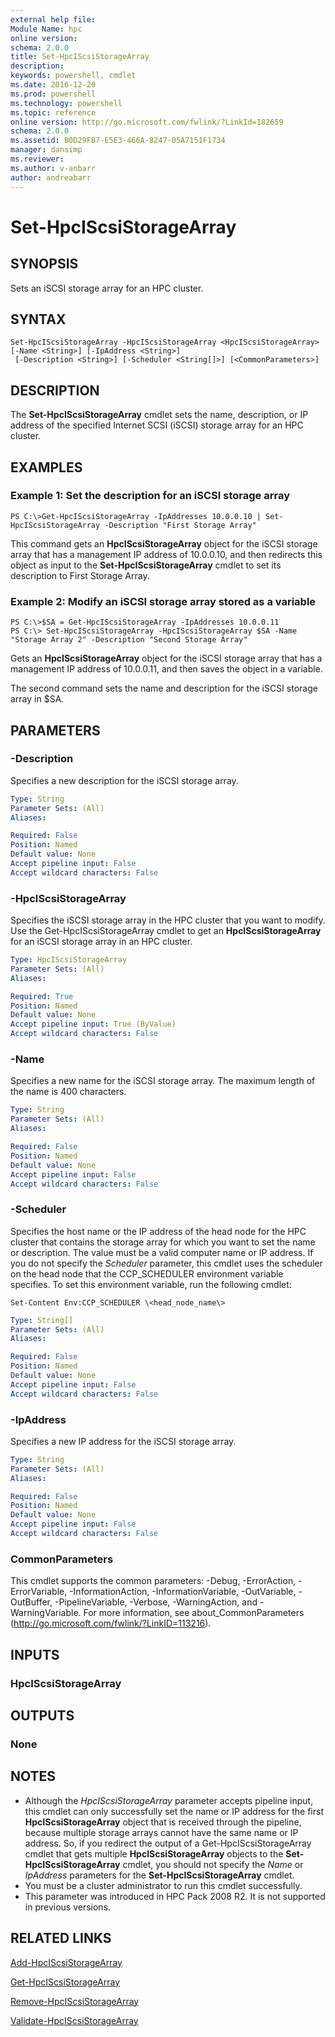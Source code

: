 ```yaml
---
external help file:
Module Name: hpc
online version:
schema: 2.0.0
title: Set-HpcIScsiStorageArray
description:
keywords: powershell, cmdlet
ms.date: 2016-12-20
ms.prod: powershell
ms.technology: powershell
ms.topic: reference
online version: http://go.microsoft.com/fwlink/?LinkId=182659
schema: 2.0.0
ms.assetid: B0D29FB7-E5E3-466A-8247-05A7151F1734
manager: dansimp
ms.reviewer:
ms.author: v-anbarr
author: andreabarr
---
```


# Set-HpcIScsiStorageArray

## SYNOPSIS
Sets an iSCSI storage array for an HPC cluster.

## SYNTAX

```
Set-HpcIScsiStorageArray -HpcIScsiStorageArray <HpcIScsiStorageArray> [-Name <String>] [-IpAddress <String>]
 [-Description <String>] [-Scheduler <String[]>] [<CommonParameters>]
```

## DESCRIPTION
The **Set-HpcIScsiStorageArray** cmdlet sets the name, description, or IP address of the specified Internet SCSI (iSCSI) storage array for an HPC cluster.

## EXAMPLES

### Example 1: Set the description for an iSCSI storage array
```
PS C:\>Get-HpcIScsiStorageArray -IpAddresses 10.0.0.10 | Set-HpcIScsiStorageArray -Description "First Storage Array"
```

This command gets an **HpcIScsiStorageArray** object for the iSCSI storage array that has a management IP address of 10.0.0.10, and then redirects this object as input to the **Set-HpcIScsiStorageArray** cmdlet to set its description to First Storage Array.

### Example 2: Modify an iSCSI storage array stored as a variable
```
PS C:\>$SA = Get-HpcIScsiStorageArray -IpAddresses 10.0.0.11
PS C:\> Set-HpcIScsiStorageArray -HpcIScsiStorageArray $SA -Name "Storage Array 2" -Description "Second Storage Array"
```

Gets an **HpcIScsiStorageArray** object for the iSCSI storage array that has a management IP address of 10.0.0.11, and then saves the object in a variable.

The second command sets the name and description for the iSCSI storage array in $SA.

## PARAMETERS

### -Description
Specifies a new description for the iSCSI storage array.

```yaml
Type: String
Parameter Sets: (All)
Aliases:

Required: False
Position: Named
Default value: None
Accept pipeline input: False
Accept wildcard characters: False
```

### -HpcIScsiStorageArray
Specifies the iSCSI storage array in the HPC cluster that you want to modify.
Use the Get-HpcIScsiStorageArray cmdlet to get an **HpcIScsiStorageArray** for an iSCSI storage array in an HPC cluster.

```yaml
Type: HpcIScsiStorageArray
Parameter Sets: (All)
Aliases:

Required: True
Position: Named
Default value: None
Accept pipeline input: True (ByValue)
Accept wildcard characters: False
```

### -Name
Specifies a new name for the iSCSI storage array.
The maximum length of the name is 400 characters.

```yaml
Type: String
Parameter Sets: (All)
Aliases:

Required: False
Position: Named
Default value: None
Accept pipeline input: False
Accept wildcard characters: False
```

### -Scheduler
Specifies the host name or the IP address of the head node for the HPC cluster that contains the storage array for which you want to set the name or description.
The value must be a valid computer name or IP address.
If you do not specify the *Scheduler* parameter, this cmdlet uses the scheduler on the head node that the CCP_SCHEDULER environment variable specifies.
To set this environment variable, run the following cmdlet:

`Set-Content Env:CCP_SCHEDULER \<head_node_name\>`

```yaml
Type: String[]
Parameter Sets: (All)
Aliases:

Required: False
Position: Named
Default value: None
Accept pipeline input: False
Accept wildcard characters: False
```

### -IpAddress
Specifies a new IP address for the iSCSI storage array.

```yaml
Type: String
Parameter Sets: (All)
Aliases:

Required: False
Position: Named
Default value: None
Accept pipeline input: False
Accept wildcard characters: False
```

### CommonParameters
This cmdlet supports the common parameters: -Debug, -ErrorAction, -ErrorVariable, -InformationAction, -InformationVariable, -OutVariable, -OutBuffer, -PipelineVariable, -Verbose, -WarningAction, and -WarningVariable. For more information, see about_CommonParameters (http://go.microsoft.com/fwlink/?LinkID=113216).

## INPUTS

### HpcIScsiStorageArray

## OUTPUTS

### None

## NOTES
* Although the *HpcIScsiStorageArray* parameter accepts pipeline input, this cmdlet can only successfully set the name or IP address for the first **HpcIScsiStorageArray** object that is received through the pipeline, because multiple storage arrays cannot have the same name or IP address. So, if you redirect the output of a Get-HpcIScsiStorageArray cmdlet that gets multiple **HpcIScsiStorageArray** objects to the **Set-HpcIScsiStorageArray** cmdlet, you should not specify the *Name* or *IpAddress* parameters for the **Set-HpcIScsiStorageArray** cmdlet.
* You must be a cluster administrator to run this cmdlet successfully.
* This parameter was introduced in HPC Pack 2008 R2. It is not supported in previous versions.

## RELATED LINKS

[Add-HpcIScsiStorageArray](./Add-HpcIScsiStorageArray.md)

[Get-HpcIScsiStorageArray](./Get-HpcIScsiStorageArray.md)

[Remove-HpcIScsiStorageArray](./Remove-HpcIScsiStorageArray.md)

[Validate-HpcIScsiStorageArray](./Validate-HpcIScsiStorageArray.md)
